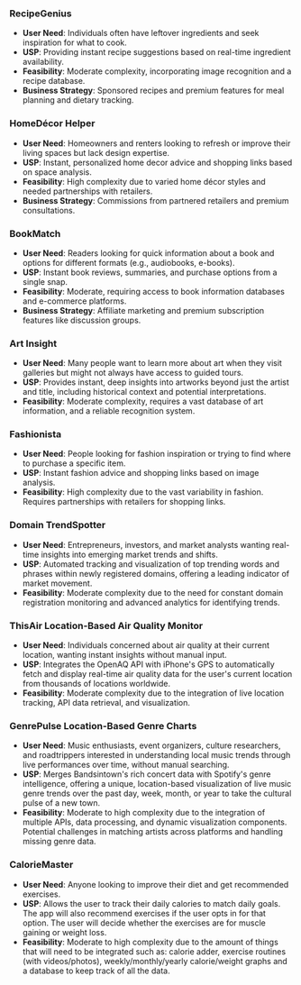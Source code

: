 ### RecipeGenius
   - **User Need**: Individuals often have leftover ingredients and seek inspiration for what to cook.
   - **USP**: Providing instant recipe suggestions based on real-time ingredient availability.
   - **Feasibility**: Moderate complexity, incorporating image recognition and a recipe database.
   - **Business Strategy**: Sponsored recipes and premium features for meal planning and dietary tracking.

### HomeDécor Helper
   - **User Need**: Homeowners and renters looking to refresh or improve their living spaces but lack design expertise.
   - **USP**: Instant, personalized home decor advice and shopping links based on space analysis.
   - **Feasibility**: High complexity due to varied home décor styles and needed partnerships with retailers.
   - **Business Strategy**: Commissions from partnered retailers and premium consultations.

### BookMatch
   - **User Need**: Readers looking for quick information about a book and options for different formats (e.g., audiobooks, e-books).
   - **USP**: Instant book reviews, summaries, and purchase options from a single snap.
   - **Feasibility**: Moderate, requiring access to book information databases and e-commerce platforms.
   - **Business Strategy**: Affiliate marketing and premium subscription features like discussion groups.

### Art Insight
   - **User Need**: Many people want to learn more about art when they visit galleries but might not always have access to guided tours.
   - **USP**: Provides instant, deep insights into artworks beyond just the artist and title, including historical context and potential interpretations.
   - **Feasibility**: Moderate complexity, requires a vast database of art information, and a reliable recognition system.

### Fashionista
   - **User Need**: People looking for fashion inspiration or trying to find where to purchase a specific item.
   - **USP**: Instant fashion advice and shopping links based on image analysis.
   - **Feasibility**: High complexity due to the vast variability in fashion. Requires partnerships with retailers for shopping links.

### Domain TrendSpotter
   - **User Need**: Entrepreneurs, investors, and market analysts wanting real-time insights into emerging market trends and shifts.
   - **USP**: Automated tracking and visualization of top trending words and phrases within newly registered domains, offering a leading indicator of market movement.
   - **Feasibility**: Moderate complexity due to the need for constant domain registration monitoring and advanced analytics for identifying trends.

### ThisAir Location-Based Air Quality Monitor
   - **User Need**: Individuals concerned about air quality at their current location, wanting instant insights without manual input.
   - **USP**: Integrates the OpenAQ API with iPhone's GPS to automatically fetch and display real-time air quality data for the user's current location from thousands of locations worldwide.
   - **Feasibility**: Moderate complexity due to the integration of live location tracking, API data retrieval, and visualization.

### GenrePulse Location-Based Genre Charts
   - **User Need**: Music enthusiasts, event organizers, culture researchers, and roadtrippers interested in understanding local music trends through live performances over time, without manual searching.
   - **USP**: Merges Bandsintown's rich concert data with Spotify's genre intelligence, offering a unique, location-based visualization of live music genre trends over the past day, week, month, or year to take the cultural pulse of a new town.
   - **Feasibility**: Moderate to high complexity due to the integration of multiple APIs, data processing, and dynamic visualization components. Potential challenges in matching artists across platforms and handling missing genre data.

### CalorieMaster
   - **User Need**: Anyone looking to improve their diet and get recommended exercises.
   - **USP**: Allows the user to track their daily calories to match daily goals. The app will also recommend exercises if the user opts in for that option. The user will decide whether the exercises are for muscle gaining or weight loss.
   - **Feasibility**: Moderate to high complexity due to the amount of things that will need to be integrated such as: calorie adder, exercise routines (with videos/photos), weekly/monthly/yearly calorie/weight graphs and a database to keep track of all the data.
